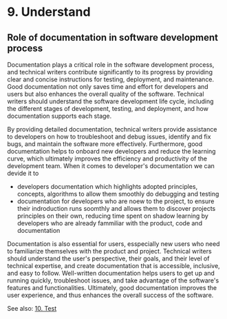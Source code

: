 # 9. Understand

## Role of documentation in software development process

Documentation plays a critical role in the software development process, and technical writers contribute significantly to its progress by providing clear and concise instructions for testing, deployment, and maintenance. Good documentation not only saves time and effort for developers and users but also enhances the overall quality of the software. Technical writers should understand the software development life cycle, including the different stages of development, testing, and deployment, and how documentation supports each stage.

By providing detailed documentation, technical writers provide assistance to developers on how to troubleshoot and debug issues, identify and fix bugs, and maintain the software more effectively. Furthermore, good documentation helps to onboard new developers and reduce the learning curve, which ultimately improves the efficiency and productivity of the development team.
When it comes to developer's documentation we can devide it to 
- developers documentation which highlights adopted principles, concepts, algorithms to allow them smoothly do debugging and testing
- documentation for developers who are noew to the project, to ensure their indroduction runs soomthly and allows them to discover projects principles on their own, reducing time spent on shadow learning by developers who are already fammiliar with the product, code and documentation

Documentation is also essential for users, esspecially new users who need to familiarize themselves with the product and project. Technical writers should understand the user's perspective, their goals, and their level of technical expertise, and create documentation that is accessible, inclusive, and easy to follow. Well-written documentation helps users to get up and running quickly, troubleshoot issues, and take advantage of the software's features and functionalities. Ultimately, good documentation improves the user experience, and thus enhances the overall success of the software.

See also: [10. Test](test.md)
